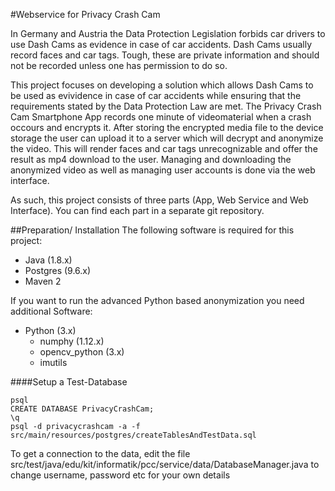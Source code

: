 #Webservice for Privacy Crash Cam

<p>In Germany and Austria the Data Protection Legislation forbids car drivers to use Dash Cams as evidence in case of car accidents. Dash Cams usually record faces and car tags. Tough, these are private information and should not be recorded unless one has permission to do so.</p>
<p>This project focuses on developing a solution which allows Dash Cams to be used as evividence in case of car accidents while ensuring that the requirements stated by the Data Protection Law are met. The Privacy Crash Cam Smartphone App records one minute of videomaterial when a crash occours and encrypts it. After storing the encrypted media file to the device storage the user can upload it to a server which will decrypt and anonymize the video. This will render faces and car tags unrecognizable and offer the result as mp4 download to the user. Managing and downloading the anonymized video as well as managing user accounts is done via the web interface.</p>
<p>As such, this project consists of three parts (App, Web Service and Web Interface). You can find each part in a separate git repository.</p>

##Preparation/ Installation
The following software is required for this project:
* Java (1.8.x)
* Postgres (9.6.x)
* Maven 2

If you want to run the advanced Python based anonymization you need additional Software:
* Python (3.x)
    * numphy (1.12.x)
    * opencv_python (3.x)
    * imutils

####Setup a Test-Database
```
psql
CREATE DATABASE PrivacyCrashCam;
\q
psql -d privacycrashcam -a -f src/main/resources/postgres/createTablesAndTestData.sql
```
To get a connection to the data, edit the file src/test/java/edu/kit/informatik/pcc/service/data/DatabaseManager.java to change username, password etc for your own details

